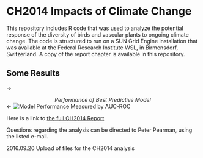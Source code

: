 <h1>CH2014 Impacts of Climate Change</h1>

<p>This repository includes R code that was used to analyze the potential response of the diversity of birds and vascular plants to ongoing climate change.  The code is structured to run on a SUN Grid Engine installation that was available at the Federal Research Institute WSL, in Birmensdorf, Switzerland.  A copy of the report chapter is available in this repository.</p>

<h2>Some Results</h2>

<p>-><center><em>Performance of Best Predictive Model</em></center>&lt;-
<img src="https://github.com/pbpearman/occc_climate_change_impacts/blob/master/misc_graphics/birds_and_plants_lin_weights_color.png?raw=true" alt="Model Performance Measured by AUC-ROC" title="Model Performance"></p>

<p>Here is a link to <a href="http://www.ch2014-impacts.ch/">the full CH2014 Report</a></p>

<p>Questions regarding the analysis can be directed to Peter Pearman, using the listed e-mail.</p>

<p>2016.09.20  Upload of files for the CH2014 analysis</p>
